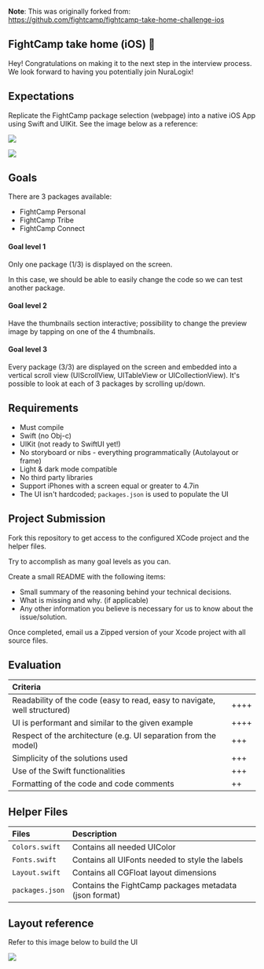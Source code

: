 **Note**: This was originally forked from: https://github.com/fightcamp/fightcamp-take-home-challenge-ios

## FightCamp take home (iOS) 🥊

Hey! Congratulations on making it to the next step in the interview process. We look forward to having you potentially join NuraLogix!

## Expectations

Replicate the FightCamp package selection (webpage) into a native iOS App using Swift and UIKit. See the image below as a reference:

![](img/mockups-01.png)

![](img/package-animation-01.gif)

## Goals 

There are 3 packages available:

- FightCamp Personal
- FightCamp Tribe
- FightCamp Connect

#### Goal level 1
Only one package (1/3) is displayed on the screen. 

In this case, we should be able to easily change the code so we can test another package.

#### Goal level 2

Have the thumbnails section interactive; possibility to change the preview image by tapping on one of the 4 thumbnails.

#### Goal level 3
Every package (3/3) are displayed on the screen and embedded into a vertical scroll view (UIScrollView, UITableView or UICollectionView). It's possible to look at each of 3 packages by scrolling up/down.

## Requirements

- Must compile
- Swift (no Obj-c)
- UIKit (not ready to SwiftUI yet!)
- No storyboard or nibs - everything programmatically (Autolayout or frame)
- Light & dark mode compatible
- No third party libraries
- Support iPhones with a screen equal or greater to 4.7in
- The UI isn't hardcoded; `packages.json` is used to populate the UI

## Project Submission

Fork this repository to get access to the configured XCode project and the helper files.

Try to accomplish as many goal levels as you can.

Create a small README with the following items:

* Small summary of the reasoning behind your technical decisions.
* What is missing and why. (if applicable)
* Any other information you believe is necessary for us to know about the issue/solution.

Once completed, email us a Zipped version of your Xcode project with all source files.

## Evaluation

| Criteria | |
|:--|:--|
Readability of the code (easy to read, easy to navigate, well structured)  | ++++
UI is performant and similar to the given example | ++++
Respect of the architecture (e.g. UI separation from the model) | +++
Simplicity of the solutions used | +++
Use of the Swift functionalities | +++
Formatting of the code and code comments | ++

## Helper Files

| Files    | Description    |
|:-----|:------|
|`Colors.swift`| Contains all needed UIColor
|`Fonts.swift` | Contains all UIFonts needed to style the labels
| `Layout.swift` | Contains all CGFloat layout dimensions
| `packages.json` | Contains the FightCamp packages metadata (json format)

## Layout reference

Refer to this image below to build the UI

![](./img/specs-01.png)


